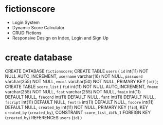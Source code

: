 # fictionscore
* Login System
* Dynamic Score Calculator
* CRUD Fictions
* Responsive Design on Index, Login and Sign Up

# create database
CREATE DATABASE `fictionscore`;
CREATE TABLE `users` (
  `id` int(11) NOT NULL AUTO_INCREMENT,
  `username` varchar(16) NOT NULL,
  `password` varchar(255) NOT NULL,
  `email` varchar(50) NOT NULL,
  PRIMARY KEY (`id`)
);
CREATE TABLE `score_list` (
  `fid` int(11) NOT NULL AUTO_INCREMENT,
  `fname` varchar(255) NOT NULL,
  `fcat` varchar(255) NOT NULL,
  `fmain` int(11) DEFAULT NULL,
  `fsecond` int(11) DEFAULT NULL,
  `fant` int(11) DEFAULT NULL,
  `fscript` int(11) DEFAULT NULL,
  `fextra` int(11) DEFAULT NULL,
  `fscore` int(11) DEFAULT NULL,
  `created_by` int(11) NOT NULL,
  PRIMARY KEY (`fid`),
  KEY `created_by` (`created_by`),
  CONSTRAINT `score_list_ibfk_1` FOREIGN KEY (`created_by`) REFERENCES `users` (`id`)
)
